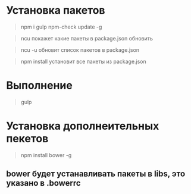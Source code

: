 # Установка пакетов

> npm i gulp npm-check update -g

> ncu покажет какие пакеты в package.json обновить

> ncu -u обновит список пакетов в package.json

> npm install установит все пакеты из  package.json

# Выполнение

>gulp

# Установка дополнеительных пекетов

> npm install bower -g

## bower будет устанавливать пакеты в libs, это указано в .bowerrc